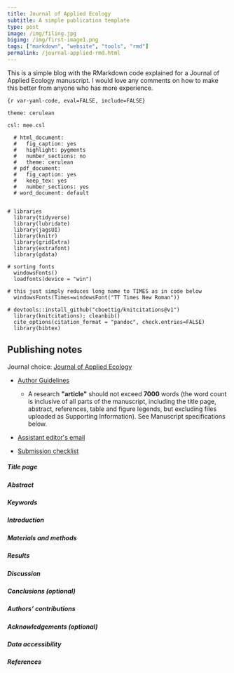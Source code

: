 ```yaml
---
title: Journal of Applied Ecology
subtitle: A simple publication template
type: post
image: /img/filing.jpg
bigimg: /img/first-image1.png
tags: ["markdown", "website", "tools", "rmd"]
permalink: /journal-applied-rmd.html
---
```


This is a simple blog with the RMarkdown code explained for a Journal of Applied Ecology manuscript. I would love any comments on how to make this better from anyone who has more experience.

`{r var-yaml-code, eval=FALSE, include=FALSE}`

```theme: cerulean```

```csl: mee.csl```

```# bibliography: references.bib
  # html_document:
  #   fig_caption: yes
  #   highlight: pygments
  #   number_sections: no
  #   theme: cerulean
  # pdf_document:
  #   fig_caption: yes
  #   keep_tex: yes
  #   number_sections: yes
  # word_document: default
  
```

```{r enviroment, include=FALSE}
# libraries
  library(tidyverse)
  library(lubridate)
  library(jagsUI)
  library(knitr)
  library(gridExtra)
  library(extrafont)
  library(gdata)

# sorting fonts
  windowsFonts()
  loadfonts(device = "win")
  
# this just simply reduces long name to TIMES as in code below
  windowsFonts(Times=windowsFont("TT Times New Roman")) 
  
# devtools::install_github("cboettig/knitcitations@v1")
  library(knitcitations); cleanbib()
  cite_options(citation_format = "pandoc", check.entries=FALSE)
  library(bibtex)
```

## Publishing notes

Journal choice: [Journal of Applied Ecology](http://www.journalofappliedecology.org/view/.../authorGuideline.html)

- [Author Guidelines](http://mc.manuscriptcentral.com/jappl-besjournals)
  - A research **"article"** should not exceed **7000** words (the word count is inclusive of all parts of the manuscript, including the title page, abstract, references, table and figure legends, but excluding files uploaded as Supporting Information). See Manuscript specifications below.

- [Assistant editor's email](admin@journalofappliedecology.org)

- [Submission checklist](https://besjournals.onlinelibrary.wiley.com/hub/journal/13652664/about/author-guidelines#quickchecklistinitialsubmission)

##### Title page

##### Abstract

##### Keywords

##### Introduction

##### Materials and methods

##### Results

##### Discussion

##### Conclusions (optional)

##### Authors’ contributions

##### Acknowledgements (optional)

##### Data accessibility

##### References
